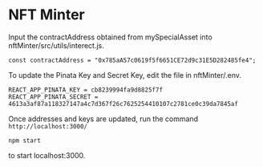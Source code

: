 # NFT Minter

Input the contractAddress obtained from mySpecialAsset into nftMinter/src/utils/interect.js. 

```
const contractAddress = "0x785aA57c0619f5f6651CE72d9c31E5D282485fe4";
```

To update the Pinata Key and Secret Key, edit the file in nftMinter/.env.

```
REACT_APP_PINATA_KEY = cb8239994fa9d8825f7f
REACT_APP_PINATA_SECRET = 4613a3af87a118327147a4c7d367f26c7625254410107c2781ce0c39da7845af
```

Once addresses and keys are updated, run the command ``http://localhost:3000/``
```
npm start
```
to start localhost:3000.
